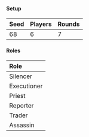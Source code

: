 #### Setup
| Seed | Players | Rounds  |
| :----| :-------| :------ |
| 68   | 6       | 7       |

#### Roles
| Role         |
| :----------- |
| Silencer     |
| Executioner  |
| Priest       |
| Reporter     |
| Trader       |
| Assassin     |